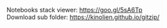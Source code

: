 Notebooks stack viewer: https://goo.gl/5sA6Tp  
Download sub folder: https://kinolien.github.io/gitzip/
